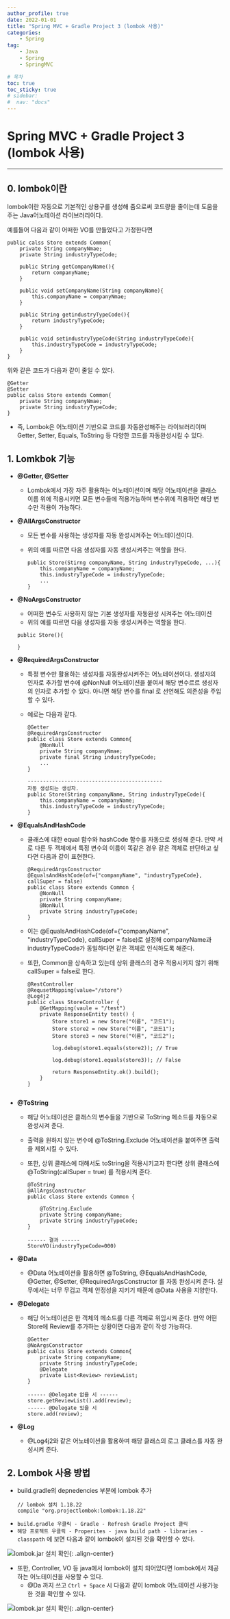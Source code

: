 ```yaml
---
author_profile: true
date: 2022-01-01
title: "Spring MVC + Gradle Project 3 (lombok 사용)"
categories: 
    - Spring
tag: 
    - Java
    - Spring
    - SpringMVC

# 목차
toc: true  
toc_sticky: true 
# sidebar:
#  nav: "docs"
---
```


# Spring MVC + Gradle Project 3 (lombok 사용)

---

## 0. lombok이란

lombok이란 자동으로 기본적인 상용구를 생성해 줌으로써 코드량을 줄이는데 도움을 주는 Java어노테이션 라이브러리이다.</p>

예를들어 다음과 같이 어떠한 VO를 만들었다고 가정한다면

```
public calss Store extends Common{
    private String companyNmae;
    private String industryTypeCode;

    public String getCompanyName(){
        return companyName;
    }

    public void setCompanyName(String companyName){
        this.companyName = companyNmae;
    }

    public String getindustryTypeCode(){
        return industryTypeCode;
    }

    public void setindustryTypeCode(String industryTypeCode){
        this.industryTypeCode = industryTypeCode;
    }
}
```

위와 같은 코드가 다음과 같이 줄일 수 있다.

```
@Getter
@Setter
public calss Store extends Common{
    private String companyNmae;
    private String industryTypeCode;
}
```


- 즉, Lombok은 어노테이션 기반으로 코드를 자동완성해주는 라이브러리이며 Getter, Setter, Equals, ToString 등 다양한 코드를 자동완성시킬 수 있다.

## 1. Lomkbok 기능

- **@Getter, @Setter**
  - Lombok에서 가장 자주 활용하는 어노테이션이며 해당 어노테이션을 클래스 이름 위에 적용시키면 모든 변수들에 적용가능하며 변수위에 적용하면 해당 변수만 적용이 가능하다.
- **@AllArgsConstructor**
  - 모든 변수를 사용하는 생성자를 자동 완성시켜주는 어노테이션이다.
  - 위의 예를 따르면 다음 생성자를 자동 생성시켜주는 역할을 한다.

    ```
    public Store(Stirng companyName, String industryTypeCode, ...){
        this.companyName = companyName;
        this.industryTypeCode = industryTypeCode;
        ...
    }
    ```

- **@NoArgsConstructor**
  -  어떠한 변수도 사용하지 않는 기본 생성자를 자동완성 시켜주는 어노테이션
  -  위의 예를 따르면 다음 생성자를 자동 생성시켜주는 역할을 한다.

    ```
    public Store(){

    }
    ```

- **@RequiredArgsConstructor**
  - 특정 변수만 활용하는 생성자를 자동완성시켜주는 어노테이션이다. 생성자의 인자로 추가할 변수에 @NonNull 어노테이션을 붙여서 해당 변수르르 생성자의 인자로 추가할 수 있다. 아니면 해당 변수를 final 로 선언해도 의존성을 주입할 수 있다.
  - 예로는 다음과 같다.

    ```
    @Getter
    @RequiredArgsConstructor
    public class Store extends Common{
        @NonNull
        private String companyNmae;
        private final String industryTypeCode;
        ...
    }
    
    --------------------------------------------
    자동 생성되는 생성자.
    public Store(String companyName, String industryTypeCode){
        this.companyName = companyName;
        this.industryTypeCode = industryTypeCode;
    }
    ```

- **@EqualsAndHashCode**
  - 클래스에 대한 equal 함수와 hashCode 함수를 자동으로 생성해 준다. 만약 서로 다른 두 객체에서 특정 변수의 이름이 똑같은 경우 같은 객체로 판단하고 싶다면 다음과 같이 표현한다.

    ```
    @RequiredArgsConstructor
    @EqualsAndHashCode(of={"companyName", "industryTypeCode}, callSuper = false)
    public class Store extends Common {
        @NonNull
        private String companyName;
        @NonNull
        private String industryTypeCode;
    }
    ```
    
  - 이는 @EqualsAndHashCode(of={"companyName", "industryTypeCode}, callSuper = false)로 설정해 companyName과 industryTypeCode가 동일하다면 같은 객체로 인식하도록 해준다.
  - 또한, Common을 상속하고 있는데 상위 클래스의 경우 적용시키지 않기 위해 callSuper = false로 한다.

    ```
    @RestController
    @RequsetMapping(value="/store")
    @Log4j2
    public class StoreController {
        @GetMapping(vaule = "/test")
        private ResponseEntity test() {
            Store store1 = new Store("이름", "코드1");
            Store store2 = new Store("이름", "코드1");
            Store store3 = new Store("이름", "코드2");

            log.debug(store1.equals(store2)); // True

            log.debug(store1.equals(store3)); // False

            return ResponseEntity.ok().build();
        }
    }


- **@ToString**
  - 해당 어노테이션은 클래스의 변수들을 기반으로 ToString 메소드를 자동으로 완성시켜 준다. 
  - 출력을 원하지 않는 변수에 @ToString.Exclude 어노테이션을 붙여주면 출력을 제외시킬 수 있다.
  - 또한, 상위 클래스에 대해서도 toString을 적용시키고자 한다면 상위 클래스에 @ToString(callSuper = true) 를 적용시켜 준다.

    ```
    @ToString
    @AllArgsConstructor
    public class Store extends Common {

        @ToString.Exclude
        private String companyName;
        private String industryTypeCode;
    }

    ------ 결과 ------
    StoreVO(industryTypeCode=000)
    ```

- **@Data**
  - @Data 어노테이션을 활용하면 @ToString, @EqualsAndHashCode, @Getter, @Setter, @RequiredArgsConstructor 를 자동 완성시켜 준다. 실무에서는 너무 무겁고 객체 안정성을 지키기 때문에 @Data 사용을 지양한다.

- **@Delegate**
  - 해당 어노테이션은 한 객체의 메소드를 다른 객체로 위임시켜 준다. 만약 어떤 Store에 Review를 추가하는 상황이면 다음과 같이 작성 가능하다.

    ```
    @Getter
    @NoArgsConstructor
    public calss Store extends Common{
        private String companyName;
        private String industryTypeCode;
        @Delegate
        private List<Review> reviewList;
    }

    ------ @Delegate 없을 시 ------
    store.getReviewList().add(review); 
    ------ @Delegate 있을 시 
    store.add(review);
    ```

- **@Log**
  - @Log4j2와 같은 어노테이션을 활용하며 해당 클래스의 로그 클래스를 자동 완성시켜 준다. 


## 2. Lombok 사용 방법

- build.gradle의 depnedencies 부분에 lombok 추가 
    ```
    // lombok 설치 1.18.22
	compile "org.projectlombok:lombok:1.18.22"
    ```
- `build.gradle 우클릭 - Gradle - Refresh Gradle Project 클릭`
- `해당 프로젝트 우클릭 - Properites - java build path - libraries - classpath` 에 보면 다음과 같이 lombok이 설치된 것을 확인할 수 있다.

![lombok.jar 설치 확인](/assets/images/springmvc14.PNG){: .align-center}

- 또한, Controller, VO 등 java에서 lombok이 설치 되어있다면 lombok에서 제공하는 어노테이션을 사용할 수 있다.
  - @Da 까지 쓰고 `Ctrl + Space` 시 다음과 같이 lombok 어노테이션 사용가능한 것을 확인할 수 있다.

![lombok.jar 설치 확인](/assets/images/springmvc15.PNG){: .align-center}